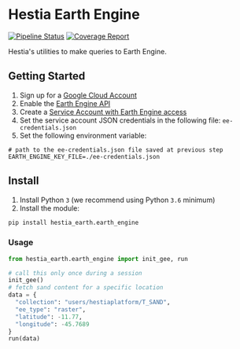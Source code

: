 # Hestia Earth Engine

[![Pipeline Status](https://gitlab.com/hestia-earth/hestia-earth-engine/badges/master/pipeline.svg)](https://gitlab.com/hestia-earth/hestia-earth-engine/commits/master)
[![Coverage Report](https://gitlab.com/hestia-earth/hestia-earth-engine/badges/master/coverage.svg)](https://gitlab.com/hestia-earth/hestia-earth-engine/commits/master)

Hestia's utilities to make queries to Earth Engine.

## Getting Started

1. Sign up for a [Google Cloud Account](https://cloud.google.com)
2. Enable the [Earth Engine API](https://developers.google.com/earth-engine)
3. Create a [Service Account with Earth Engine access](https://developers.google.com/earth-engine/guides/service_account)
4. Set the service account JSON credentials in the following file: `ee-credentials.json`
5. Set the following environment variable:
```
# path to the ee-credentials.json file saved at previous step
EARTH_ENGINE_KEY_FILE=./ee-credentials.json
```

## Install

1. Install Python `3` (we recommend using Python `3.6` minimum)
2. Install the module:
```bash
pip install hestia_earth.earth_engine
```

### Usage

```python
from hestia_earth.earth_engine import init_gee, run

# call this only once during a session
init_gee()
# fetch sand content for a specific location
data = {
  "collection": "users/hestiaplatform/T_SAND",
  "ee_type": "raster",
  "latitude": -11.77,
  "longitude": -45.7689
}
run(data)
```
